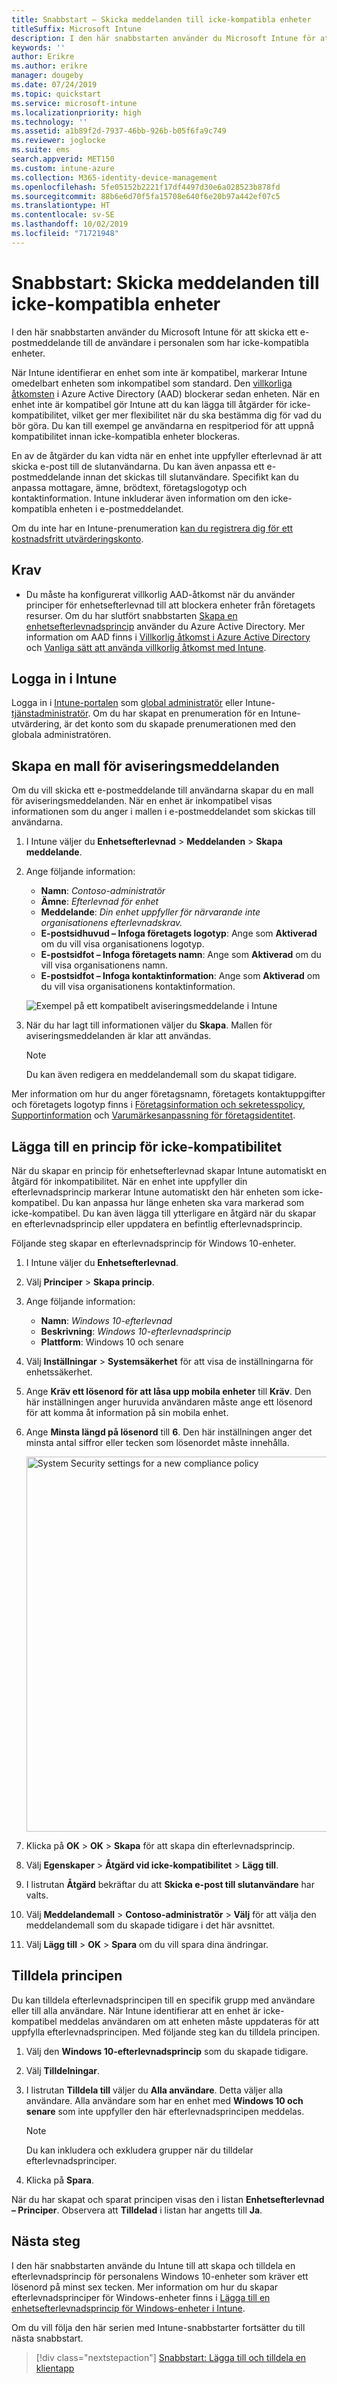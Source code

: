 ```yaml
---
title: Snabbstart – Skicka meddelanden till icke-kompatibla enheter
titleSuffix: Microsoft Intune
description: I den här snabbstarten använder du Microsoft Intune för att skicka e-postmeddelanden till icke-kompatibla enheter.
keywords: ''
author: Erikre
ms.author: erikre
manager: dougeby
ms.date: 07/24/2019
ms.topic: quickstart
ms.service: microsoft-intune
ms.localizationpriority: high
ms.technology: ''
ms.assetid: a1b89f2d-7937-46bb-926b-b05f6fa9c749
ms.reviewer: joglocke
ms.suite: ems
search.appverid: MET150
ms.custom: intune-azure
ms.collection: M365-identity-device-management
ms.openlocfilehash: 5fe05152b2221f17df4497d30e6a028523b878fd
ms.sourcegitcommit: 88b6e6d70f5fa15708e640f6e20b97a442ef07c5
ms.translationtype: HT
ms.contentlocale: sv-SE
ms.lasthandoff: 10/02/2019
ms.locfileid: "71721948"
---
```

# <a name="quickstart-send-notifications-to-noncompliant-devices"></a>Snabbstart: Skicka meddelanden till icke-kompatibla enheter

I den här snabbstarten använder du Microsoft Intune för att skicka ett e-postmeddelande till de användare i personalen som har icke-kompatibla enheter.

När Intune identifierar en enhet som inte är kompatibel, markerar Intune omedelbart enheten som inkompatibel som standard. Den [villkorliga åtkomsten](https://docs.microsoft.com/azure/active-directory/active-directory-conditional-access-azure-portal) i Azure Active Directory (AAD) blockerar sedan enheten. När en enhet inte är kompatibel gör Intune att du kan lägga till åtgärder för icke-kompatibilitet, vilket ger mer flexibilitet när du ska bestämma dig för vad du bör göra. Du kan till exempel ge användarna en respitperiod för att uppnå kompatibilitet innan icke-kompatibla enheter blockeras.

En av de åtgärder du kan vidta när en enhet inte uppfyller efterlevnad är att skicka e-post till de slutanvändarna. Du kan även anpassa ett e-postmeddelande innan det skickas till slutanvändare. Specifikt kan du anpassa mottagare, ämne, brödtext, företagslogotyp och kontaktinformation. Intune inkluderar även information om den icke-kompatibla enheten i e-postmeddelandet.

Om du inte har en Intune-prenumeration [kan du registrera dig för ett kostnadsfritt utvärderingskonto](../fundamentals/free-trial-sign-up.md).

## <a name="prerequisites"></a>Krav
- Du måste ha konfigurerat villkorlig AAD-åtkomst när du använder principer för enhetsefterlevnad till att blockera enheter från företagets resurser. Om du har slutfört snabbstarten [Skapa en enhetsefterlevnadsprincip](quickstart-set-password-length-android.md) använder du Azure Active Directory. Mer information om AAD finns i [Villkorlig åtkomst i Azure Active Directory](https://docs.microsoft.com/azure/active-directory/active-directory-conditional-access-azure-portal) och [Vanliga sätt att använda villkorlig åtkomst med Intune](../protect/conditional-access-intune-common-ways-use.md).

## <a name="sign-in-to-intune"></a>Logga in i Intune

Logga in i [Intune-portalen](https://aka.ms/intuneportal) som [global administratör](../fundamentals/users-add.md#types-of-administrators) eller Intune-[tjänstadministratör](../fundamentals/users-add.md#types-of-administrators). Om du har skapat en prenumeration för en Intune-utvärdering, är det konto som du skapade prenumerationen med den globala administratören.

## <a name="create-a-notification-message-template"></a>Skapa en mall för aviseringsmeddelanden

Om du vill skicka ett e-postmeddelande till användarna skapar du en mall för aviseringsmeddelanden. När en enhet är inkompatibel visas informationen som du anger i mallen i e-postmeddelandet som skickas till användarna.

1. I Intune väljer du **Enhetsefterlevnad** > **Meddelanden** > **Skapa meddelande**. 
2. Ange följande information:

   - **Namn**: *Contoso-administratör*
   - **Ämne**: *Efterlevnad för enhet*
   - **Meddelande**: *Din enhet uppfyller för närvarande inte organisationens efterlevnadskrav.*
   - **E-postsidhuvud – Infoga företagets logotyp**: Ange som **Aktiverad** om du vill visa organisationens logotyp.
   - **E-postsidfot – Infoga företagets namn**: Ange som **Aktiverad** om du vill visa organisationens namn.
   - **E-postsidfot – Infoga kontaktinformation**: Ange som **Aktiverad** om du vill visa organisationens kontaktinformation.

   ![Exempel på ett kompatibelt aviseringsmeddelande i Intune](./media/quickstart-send-notification/quickstart-send-notification-01.png)

3. När du har lagt till informationen väljer du **Skapa**. Mallen för aviseringsmeddelanden är klar att användas.

    > [!NOTE]
    > Du kan även redigera en meddelandemall som du skapat tidigare.

Mer information om hur du anger företagsnamn, företagets kontaktuppgifter och företagets logotyp finns i [Företagsinformation och sekretesspolicy](../apps/company-portal-app.md#company-information-and-privacy-statement), [Supportinformation](../apps/company-portal-app.md#support-information) och [Varumärkesanpassning för företagsidentitet](../apps/company-portal-app.md#company-identity-branding-customization). 

## <a name="add-a-noncompliance-policy"></a>Lägga till en princip för icke-kompatibilitet

När du skapar en princip för enhetsefterlevnad skapar Intune automatiskt en åtgärd för inkompatibilitet. När en enhet inte uppfyller din efterlevnadsprincip markerar Intune automatiskt den här enheten som icke-kompatibel. Du kan anpassa hur länge enheten ska vara markerad som icke-kompatibel. Du kan även lägga till ytterligare en åtgärd när du skapar en efterlevnadsprincip eller uppdatera en befintlig efterlevnadsprincip. 

Följande steg skapar en efterlevnadsprincip för Windows 10-enheter.

1. I Intune väljer du **Enhetsefterlevnad**.
2. Välj **Principer** > **Skapa princip**.
3. Ange följande information:

   - **Namn**: *Windows 10-efterlevnad*
   - **Beskrivning**: *Windows 10-efterlevnadsprincip*
   - **Plattform**: Windows 10 och senare

4. Välj **Inställningar** > **Systemsäkerhet** för att visa de inställningarna för enhetssäkerhet.
5. Ange **Kräv ett lösenord för att låsa upp mobila enheter** till **Kräv**. Den här inställningen anger huruvida användaren måste ange ett lösenord för att komma åt information på sin mobila enhet. 
6. Ange **Minsta längd på lösenord** till **6**. Den här inställningen anger det minsta antal siffror eller tecken som lösenordet måste innehålla.

    <img alt="System Security settings for a new compliance policy" src="./media/quickstart-send-notification/quickstart-send-notification-01.png" width="600">

7. Klicka på **OK** > **OK** > **Skapa** för att skapa din efterlevnadsprincip.
8. Välj **Egenskaper** > **Åtgärd vid icke-kompatibilitet** > **Lägg till**.
9. I listrutan **Åtgärd** bekräftar du att **Skicka e-post till slutanvändare** har valts.
10. Välj **Meddelandemall** > **Contoso-administratör** > **Välj** för att välja den meddelandemall som du skapade tidigare i det här avsnittet.
11. Välj **Lägg till** > **OK** > **Spara** om du vill spara dina ändringar.

## <a name="assign-the-policy"></a>Tilldela principen

Du kan tilldela efterlevnadsprincipen till en specifik grupp med användare eller till alla användare. När Intune identifierar att en enhet är icke-kompatibel meddelas användaren om att enheten måste uppdateras för att uppfylla efterlevnadsprincipen. Med följande steg kan du tilldela principen.

1. Välj den **Windows 10-efterlevnadsprincip** som du skapade tidigare.
2. Välj **Tilldelningar**.
3. I listrutan **Tilldela till** väljer du **Alla användare**. Detta väljer alla användare. Alla användare som har en enhet med **Windows 10 och senare** som inte uppfyller den här efterlevnadsprincipen meddelas.

    > [!NOTE]
    > Du kan inkludera och exkludera grupper när du tilldelar efterlevnadsprinciper.

4. Klicka på **Spara**.

När du har skapat och sparat principen visas den i listan **Enhetsefterlevnad – Principer**. Observera att **Tilldelad** i listan har angetts till **Ja**.

## <a name="next-steps"></a>Nästa steg

I den här snabbstarten använde du Intune till att skapa och tilldela en efterlevnadsprincip för personalens Windows 10-enheter som kräver ett lösenord på minst sex tecken. Mer information om hur du skapar efterlevnadsprinciper för Windows-enheter finns i [Lägga till en enhetsefterlevnadsprincip för Windows-enheter i Intune](compliance-policy-create-windows.md).

Om du vill följa den här serien med Intune-snabbstarter fortsätter du till nästa snabbstart.

> [!div class="nextstepaction"]
> [Snabbstart: Lägga till och tilldela en klientapp](../apps/quickstart-add-assign-app.md)
